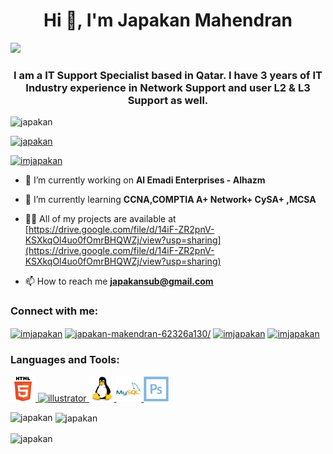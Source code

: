 <h1 align="center">Hi 👋, I'm Japakan Mahendran</h1>

<div align"center"> <img src="https://github.com/Japakan/japakan/Banner.png"> <div>

<h3 align="center"> I am a IT Support Specialist based in Qatar. I have 3 years of IT Industry experience in Network Support and user L2 & L3 Support as well.</h3>

<p align="left"> <img src="https://komarev.com/ghpvc/?username=japakan&label=Profile%20views&color=0e75b6&style=flat" alt="japakan" /> </p>

<p align="left"> <a href="https://github.com/ryo-ma/github-profile-trophy"><img src="https://github-profile-trophy.vercel.app/?username=japakan" alt="japakan" /></a> </p>

<p align="left"> <a href="https://twitter.com/imjapakan" target="blank"><img src="https://img.shields.io/twitter/follow/imjapakan?logo=twitter&style=for-the-badge" alt="imjapakan" /></a> </p>

- 🔭 I’m currently working on **Al Emadi Enterprises - Alhazm**

- 🌱 I’m currently learning **CCNA,COMPTIA A+ Network+ CySA+ ,MCSA**

- 👨‍💻 All of my projects are available at [https://drive.google.com/file/d/14iF-ZR2pnV-KSXkqOl4uo0fOmrBHQWZj/view?usp=sharing](https://drive.google.com/file/d/14iF-ZR2pnV-KSXkqOl4uo0fOmrBHQWZj/view?usp=sharing)

- 📫 How to reach me **japakansub@gmail.com**

<h3 align="left">Connect with me:</h3>
<p align="left">
<a href="https://twitter.com/imjapakan" target="blank"><img align="center" src="https://raw.githubusercontent.com/rahuldkjain/github-profile-readme-generator/master/src/images/icons/Social/twitter.svg" alt="imjapakan" height="30" width="40" /></a>
<a href="https://linkedin.com/in/japakan-makendran-62326a130/" target="blank"><img align="center" src="https://raw.githubusercontent.com/rahuldkjain/github-profile-readme-generator/master/src/images/icons/Social/linked-in-alt.svg" alt="japakan-makendran-62326a130/" height="30" width="40" /></a>
<a href="https://fb.com/imjapakan" target="blank"><img align="center" src="https://raw.githubusercontent.com/rahuldkjain/github-profile-readme-generator/master/src/images/icons/Social/facebook.svg" alt="imjapakan" height="30" width="40" /></a>
<a href="https://instagram.com/imjapakan" target="blank"><img align="center" src="https://raw.githubusercontent.com/rahuldkjain/github-profile-readme-generator/master/src/images/icons/Social/instagram.svg" alt="imjapakan" height="30" width="40" /></a>
</p>

<h3 align="left">Languages and Tools:</h3>
<p align="left"> <a href="https://www.w3.org/html/" target="_blank" rel="noreferrer"> <img src="https://raw.githubusercontent.com/devicons/devicon/master/icons/html5/html5-original-wordmark.svg" alt="html5" width="40" height="40"/> </a> <a href="https://www.adobe.com/in/products/illustrator.html" target="_blank" rel="noreferrer"> <img src="https://www.vectorlogo.zone/logos/adobe_illustrator/adobe_illustrator-icon.svg" alt="illustrator" width="40" height="40"/> </a> <a href="https://www.linux.org/" target="_blank" rel="noreferrer"> <img src="https://raw.githubusercontent.com/devicons/devicon/master/icons/linux/linux-original.svg" alt="linux" width="40" height="40"/> </a> <a href="https://www.mysql.com/" target="_blank" rel="noreferrer"> <img src="https://raw.githubusercontent.com/devicons/devicon/master/icons/mysql/mysql-original-wordmark.svg" alt="mysql" width="40" height="40"/> </a> <a href="https://www.photoshop.com/en" target="_blank" rel="noreferrer"> <img src="https://raw.githubusercontent.com/devicons/devicon/master/icons/photoshop/photoshop-line.svg" alt="photoshop" width="40" height="40"/> </a> </p>

<p><img align="left" src="https://github-readme-stats.vercel.app/api/top-langs?username=japakan&show_icons=true&locale=en&layout=compact" alt="japakan" /></p>

<p>&nbsp;<img align="center" src="https://github-readme-stats.vercel.app/api?username=japakan&show_icons=true&locale=en" alt="japakan" /></p>

<p><img align="center" src="https://github-readme-streak-stats.herokuapp.com/?user=japakan&" alt="japakan" /></p>

